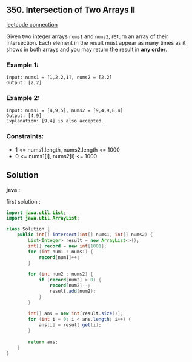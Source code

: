 ## 350. Intersection of Two Arrays II

[leetcode connection](https://leetcode.com/problems/intersection-of-two-arrays-ii/)

Given two integer arrays `nums1` and `nums2`, return an array of their intersection. Each element in the result must appear as many times as it shows in both arrays and you may return the result in **any order**.

### Example 1:
```
Input: nums1 = [1,2,2,1], nums2 = [2,2]
Output: [2,2]
```

### Example 2:
```
Input: nums1 = [4,9,5], nums2 = [9,4,9,8,4]
Output: [4,9]
Explanation: [9,4] is also accepted.
```

### Constraints:

* 1 <= nums1.length, nums2.length <= 1000
* 0 <= nums1[i], nums2[i] <= 1000

## Solution

**java :**

first solution :
```java
import java.util.List;
import java.util.ArrayList;

class Solution {
    public int[] intersect(int[] nums1, int[] nums2) {
        List<Integer> result = new ArrayList<>();
        int[] record = new int[1001];
        for (int num1 : nums1) {
            record[num1]++;
        }
        
        for (int num2 : nums2) {
            if (record[num2] > 0) {
                record[num2]--;
                result.add(num2);
            }
        }
        
        int[] ans = new int[result.size()];
        for (int i = 0; i < ans.length; i++) {
            ans[i] = result.get(i);
        }
        
        return ans;
    }
}
```